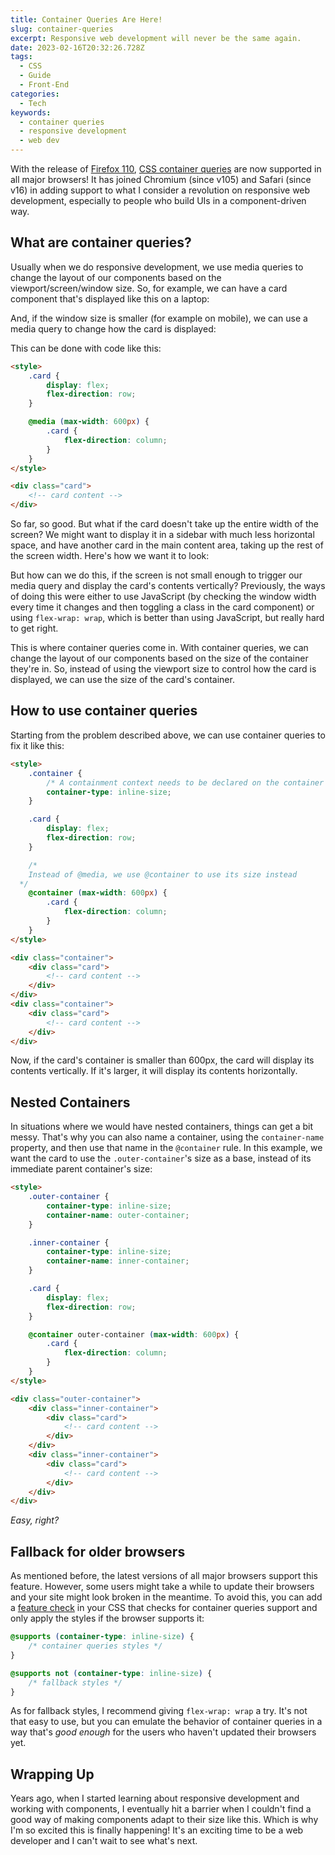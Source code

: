 ```yaml
---
title: Container Queries Are Here!
slug: container-queries
excerpt: Responsive web development will never be the same again.
date: 2023-02-16T20:32:26.728Z
tags:
  - CSS
  - Guide
  - Front-End
categories:
  - Tech
keywords:
  - container queries
  - responsive development
  - web dev
---
```


<script context="module">
  import CodeBlock from "$lib/components/molecules/CodeBlock.svelte";
  import SrcsetImage from "$lib/components/atoms/SrcsetImage.svelte";

  import { getSrcsetFromImport } from "$lib/utils/functions";
  import CoverImage from './cover.jpg?width=1600&format=avif;webp;png;jpg&meta&imagetools';
  import preCQDesktopImage from './Pre-CQ-Desktop.png?width=1600&format=avif;webp;png&meta&imagetools';
  import preCQMobileImage from './Pre-CQ-Mobile.png?width=1600&format=avif;webp;png&meta&imagetools';
  import sidebarExampleImage from './Sidebar-Example.png?width=1600&format=avif;webp;png&meta&imagetools';

  metadata.coverImage = getSrcsetFromImport(CoverImage);
</script>

With the release of [Firefox 110](https://www.mozilla.org/en-US/firefox/110.0/releasenotes/), [CSS container queries](https://developer.mozilla.org/en-US/docs/Web/CSS/CSS_Container_Queries) are now supported in all major browsers! It has joined Chromium (since v105) and Safari (since v16) in adding support to what I consider a revolution on responsive web development, especially to people who build UIs in a component-driven way.

## What are container queries?

Usually when we do responsive development, we use media queries to change the layout of our components based on the viewport/screen/window size. So, for example, we can have a card component that's displayed like this on a laptop:

<SrcsetImage
  srcset={getSrcsetFromImport(preCQDesktopImage)}
  alt="A large window frame with a card taking up 100% of its width. Since it's a large window, the card will display its contents horizontally."
/>

And, if the window size is smaller (for example on mobile), we can use a media query to change how the card is displayed:

<SrcsetImage
  srcset={getSrcsetFromImport(preCQMobileImage)}
  alt="A small window frame with a card taking up 100% of its width. Since it's a small window, the card will display its contents vertically."
/>

This can be done with code like this:

<CodeBlock lang="html">

```html
<style>
	.card {
		display: flex;
		flex-direction: row;
	}

	@media (max-width: 600px) {
		.card {
			flex-direction: column;
		}
	}
</style>

<div class="card">
	<!-- card content -->
</div>
```

</CodeBlock>

So far, so good. But what if the card doesn't take up the entire width of the screen? We might want to display it in a sidebar with much less horizontal space, and have another card in the main content area, taking up the rest of the screen width. Here's how we want it to look:

<SrcsetImage
  srcset={getSrcsetFromImport(sidebarExampleImage)}
  alt="A large window frame with a sidebar taking up a third of its space. A card is displayed in the sidebar, taking up 100% of its width. The card will display its contents vertically. The main content area takes up the rest of the screen width. A card is displayed in the main content area, taking up 100% of its width. The card displays its contents horizontally."
/>

But how can we do this, if the screen is not small enough to trigger our media query and display the card's contents vertically? Previously, the ways of doing this were either to use JavaScript (by checking the window width every time it changes and then toggling a class in the card component) or using `flex-wrap: wrap`, which is better than using JavaScript, but really hard to get right.

This is where container queries come in. With container queries, we can change the layout of our components based on the size of the container they're in. So, instead of using the viewport size to control how the card is displayed, we can use the size of the card's container.

## How to use container queries

Starting from the problem described above, we can use container queries to fix it like this:

<CodeBlock lang="html">

```html
<style>
	.container {
		/* A containment context needs to be declared on the container element */
		container-type: inline-size;
	}

	.card {
		display: flex;
		flex-direction: row;
	}

	/* 
    Instead of @media, we use @container to use its size instead
  */
	@container (max-width: 600px) {
		.card {
			flex-direction: column;
		}
	}
</style>

<div class="container">
	<div class="card">
		<!-- card content -->
	</div>
</div>
<div class="container">
	<div class="card">
		<!-- card content -->
	</div>
</div>
```

</CodeBlock>

Now, if the card's container is smaller than 600px, the card will display its contents vertically. If it's larger, it will display its contents horizontally.

## Nested Containers

In situations where we would have nested containers, things can get a bit messy. That's why you can also name a container, using the `container-name` property, and then use that name in the `@container` rule. In this example, we want the card to use the `.outer-container`'s size as a base, instead of its immediate parent container's size:

<CodeBlock lang="html">

```html
<style>
	.outer-container {
		container-type: inline-size;
		container-name: outer-container;
	}

	.inner-container {
		container-type: inline-size;
		container-name: inner-container;
	}

	.card {
		display: flex;
		flex-direction: row;
	}

	@container outer-container (max-width: 600px) {
		.card {
			flex-direction: column;
		}
	}
</style>

<div class="outer-container">
	<div class="inner-container">
		<div class="card">
			<!-- card content -->
		</div>
	</div>
	<div class="inner-container">
		<div class="card">
			<!-- card content -->
		</div>
	</div>
</div>
```

</CodeBlock>

_Easy, right?_

## Fallback for older browsers

As mentioned before, the latest versions of all major browsers support this feature. However, some users might take a while to update their browsers and your site might look broken in the meantime. To avoid this, you can add a [feature check](https://developer.mozilla.org/en-US/docs/Web/CSS/CSS_Conditional_Rules/Using_Feature_Queries) in your CSS that checks for container queries support and only apply the styles if the browser supports it:

<CodeBlock lang="html">

```css
@supports (container-type: inline-size) {
	/* container queries styles */
}

@supports not (container-type: inline-size) {
	/* fallback styles */
}
```

</CodeBlock>

As for fallback styles, I recommend giving `flex-wrap: wrap` a try. It's not that easy to use, but you can emulate the behavior of container queries in a way that's _good enough_ for the users who haven't updated their browsers yet.

## Wrapping Up

Years ago, when I started learning about responsive development and working with components, I eventually hit a barrier when I couldn't find a good way of making components adapt to their size like this. Which is why I'm so excited this is finally happening! It's an exciting time to be a web developer and I can't wait to see what's next.
